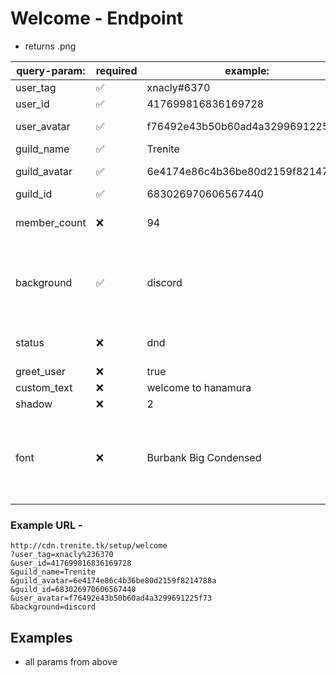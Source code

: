 # Welcome - Endpoint

-   returns .png

| query-param: | required           | example:                         | values:                                                                |
| ------------ | ------------------ | -------------------------------- | ---------------------------------------------------------------------- |
| user_tag     | :white_check_mark: | xnacly#6370                      | user tag                                                               |
| user_id      | :white_check_mark: | 417699816836169728               | user id                                                                |
| user_avatar  | :white_check_mark: | f76492e43b50b60ad4a3299691225f73 | user avatar hash                                                       |
| guild_name   | :white_check_mark: | Trenite                          | guild name                                                             |
| guild_avatar | :white_check_mark: | 6e4174e86c4b36be80d2159f8214788a | guild avatar hash                                                      |
| guild_id     | :white_check_mark: | 683026970606567440               | guild id                                                               |
| member_count | :x:                | 94                               | guild member count                                                     |
| background   | :white_check_mark: | discord                          | [discord, default, default_small, minecraft, fortnite] / URL           |
| status       | :x:                | dnd                              | [online, idle, dnd, offline, none]                                     |
| greet_user   | :x:                | true                             | boolean                                                                |
| custom_text  | :x:                | welcome to hanamura              | text                                                                   |
| shadow       | :x:                | 2                                | integer                                                                |
| font         | :x:                | Burbank Big Condensed            | [Burbank Big Condensed, Lypix, Arial, Times New Roman, Whitney Medium] |

### Example URL -

```
http://cdn.trenite.tk/setup/welcome
?user_tag=xnacly%236370
&user_id=417699816836169728
&guild_name=Trenite
&guild_avatar=6e4174e86c4b36be80d2159f8214788a
&guild_id=683026970606567440
&user_avatar=f76492e43b50b60ad4a3299691225f73
&background=discord
```

## Examples

-   all params from above

    <kbd>

    <img src=""/>

    <kbd/>
